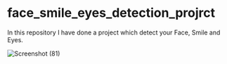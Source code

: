 # face_smile_eyes_detection_projrct

In this repository I have done a project which detect your Face, Smile and Eyes.

![Screenshot (81)](https://user-images.githubusercontent.com/71753065/131665816-f50c0247-63d0-49f2-b9d5-12432b6d725e.png)

